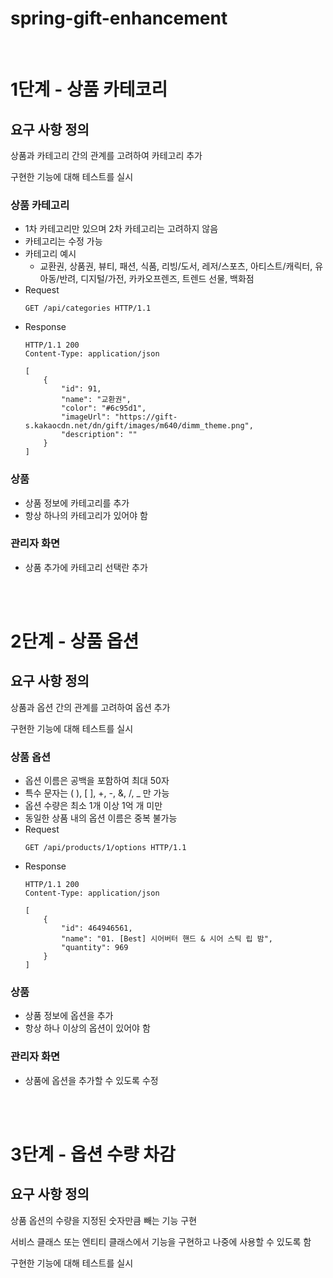 # spring-gift-enhancement

<br/>

# 1단계 - 상품 카테코리

## 요구 사항 정의

상품과 카테고리 간의 관계를 고려하여 카테고리 추가

구현한 기능에 대해 테스트를 실시

### 상품 카테고리
- 1차 카테고리만 있으며 2차 카테고리는 고려하지 않음
- 카테고리는 수정 가능
- 카테고리 예시
    - 교환권, 상품권, 뷰티, 패션, 식품, 리빙/도서, 레저/스포츠, 아티스트/캐릭터, 유아동/반려, 디지털/가전, 카카오프렌즈, 트렌드 선물, 백화점
- Request
    ```
    GET /api/categories HTTP/1.1
    ```
- Response
    ```
    HTTP/1.1 200
    Content-Type: application/json

    [
        {
            "id": 91,
            "name": "교환권",
            "color": "#6c95d1",
            "imageUrl": "https://gift-s.kakaocdn.net/dn/gift/images/m640/dimm_theme.png",
            "description": ""
        }
    ]
    ```

### 상품
- 상품 정보에 카테고리를 추가
- 항상 하나의 카테고리가 있어야 함

### 관리자 화면
- 상품 추가에 카테고리 선택란 추가

<br/>
<br/>

# 2단계 - 상품 옵션

## 요구 사항 정의

상품과 옵션 간의 관계를 고려하여 옵션 추가

구현한 기능에 대해 테스트를 실시

### 상품 옵션
- 옵션 이름은 공백을 포함하여 최대 50자
- 특수 문자는 ( ), [ ], +, -, &, /, _ 만 가능
- 옵션 수량은 최소 1개 이상 1억 개 미만
- 동일한 상품 내의 옵션 이름은 중복 불가능
- Request
    ```
    GET /api/products/1/options HTTP/1.1
    ```
- Response
    ```
    HTTP/1.1 200
    Content-Type: application/json

    [
        {
            "id": 464946561,
            "name": "01. [Best] 시어버터 핸드 & 시어 스틱 립 밤",
            "quantity": 969
        }
    ]
    ```

### 상품
- 상품 정보에 옵션을 추가
- 항상 하나 이상의 옵션이 있어야 함

### 관리자 화면
- 상품에 옵션을 추가할 수 있도록 수정

<br/>
<br/>

# 3단계 - 옵션 수량 차감

## 요구 사항 정의

상품 옵션의 수량을 지정된 숫자만큼 빼는 기능 구현

서비스 클래스 또는 엔티티 클래스에서 기능을 구현하고 나중에 사용할 수 있도록 함

구현한 기능에 대해 테스트를 실시